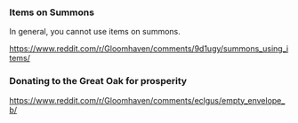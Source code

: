 ### Items on Summons

In general, you cannot use items on summons.

https://www.reddit.com/r/Gloomhaven/comments/9d1ugy/summons_using_items/


### Donating to the Great Oak for prosperity

https://www.reddit.com/r/Gloomhaven/comments/eclgus/empty_envelope_b/
